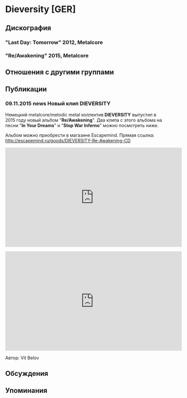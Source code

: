 # Dieversity [GER]



## Дискография

### "Last Day: Tomorrow" 2012, Metalcore



### "Re/Awakening" 2015, Metalcore




## Отношения с другими группами


## Публикации

### 09.11.2015 news Новый клип DIEVERSITY

<P>Немецкий metalcore/melodic metal коллектив<STRONG> DIEVERSITY</STRONG> выпустил в 2015 году новый альбом "<STRONG>Re/Awakening</STRONG>". Два клипа с этого альбома на песни "<STRONG>In Your Dreams</STRONG>" и "<STRONG>Stop War Inferno</STRONG>" можно посмотреть ниже.</P>
<P>Альбом можно приобрести в магазине Escapemind. Прямая ссылка: <A href="http://escapemind.ru/goods/DIEVERSITY-Re-Awakening-CD">http://escapemind.ru/goods/DIEVERSITY-Re-Awakening-CD</A></P>
<P>
<CENTER><IFRAME height=315 src="https://www.youtube.com/embed/AtC2IwifVBk" frameBorder=0 width=560 allowfullscreen></IFRAME>
<P></P>
<P>
<CENTER><IFRAME height=315 src="https://www.youtube.com/embed/qrAU6qJELCg" frameBorder=0 width=560 allowfullscreen></IFRAME>
<P></P></CENTER></CENTER>
Автор: Vit Belov


## Обсуждения


## Упоминания

